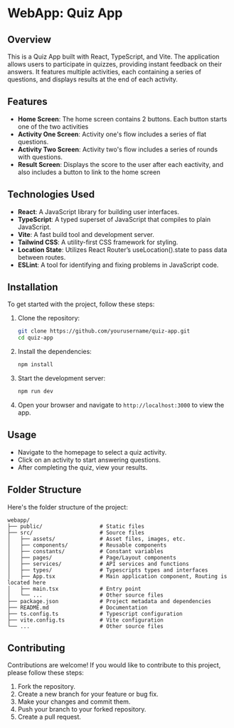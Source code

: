 # WebApp: Quiz App

## Overview

This is a Quiz App built with React, TypeScript, and Vite. The application allows users to participate in quizzes, providing instant feedback on their answers. It features multiple activities, each containing a series of questions, and displays results at the end of each activity.

## Features

- **Home Screen**: The home screen contains 2 buttons. Each button starts one of the two activities
- **Activity One Screen**: Activity one's flow includes a series of flat questions.
- **Activity Two Screen**: Activity two's flow includes a series of rounds with questions.
- **Result Screen**: Displays the score to the user after each eactivity, and also includes a button to link to the home screen

## Technologies Used

- **React**: A JavaScript library for building user interfaces.
- **TypeScript**: A typed superset of JavaScript that compiles to plain JavaScript.
- **Vite**: A fast build tool and development server.
- **Tailwind CSS**: A utility-first CSS framework for styling.
- **Location State**: Utilizes React Router’s useLocation().state to pass data between routes.
- **ESLint**: A tool for identifying and fixing problems in JavaScript code.

## Installation

To get started with the project, follow these steps:

1. Clone the repository:

   ```bash
   git clone https://github.com/yourusername/quiz-app.git
   cd quiz-app
   ```

2. Install the dependencies:

   ```bash
   npm install
   ```

3. Start the development server:

   ```bash
   npm run dev
   ```

4. Open your browser and navigate to `http://localhost:3000` to view the app.

## Usage

- Navigate to the homepage to select a quiz activity.
- Click on an activity to start answering questions.
- After completing the quiz, view your results.

## Folder Structure

Here's the folder structure of the project:

```
webapp/
├── public/                  # Static files
├── src/                     # Source files
│   ├── assets/              # Asset files, images, etc.
│   ├── components/          # Reusable components
│   ├── constants/           # Constant variables
│   ├── pages/               # Page/Layout components
│   ├── services/            # API services and functions
│   ├── types/               # Typescripts types and interfaces
│   ├── App.tsx              # Main application component, Routing is located here
│   ├── main.tsx             # Entry point
│   └── ...                  # Other source files
├── package.json             # Project metadata and dependencies
├── README.md                # Documentation
├── ts.config.ts             # Typescript configuration
├── vite.config.ts           # Vite configuration
└── ...                      # Other source files
```

## Contributing

Contributions are welcome! If you would like to contribute to this project, please follow these steps:

1. Fork the repository.
2. Create a new branch for your feature or bug fix.
3. Make your changes and commit them.
4. Push your branch to your forked repository.
5. Create a pull request.
